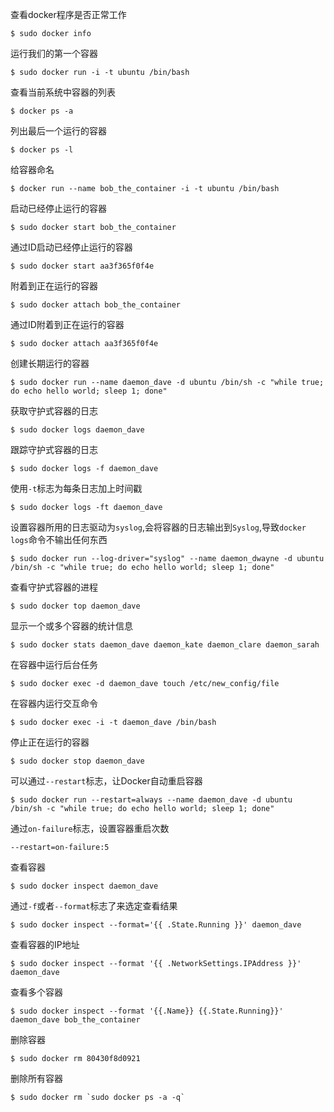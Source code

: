 查看docker程序是否正常工作
```
$ sudo docker info
```

运行我们的第一个容器
```
$ sudo docker run -i -t ubuntu /bin/bash
```

查看当前系统中容器的列表
```
$ docker ps -a
```

列出最后一个运行的容器
```
$ docker ps -l
```

给容器命名
```
$ docker run --name bob_the_container -i -t ubuntu /bin/bash
```

启动已经停止运行的容器
```
$ sudo docker start bob_the_container
```

通过ID启动已经停止运行的容器
```
$ sudo docker start aa3f365f0f4e
```

附着到正在运行的容器
```
$ sudo docker attach bob_the_container
```

通过ID附着到正在运行的容器
```
$ sudo docker attach aa3f365f0f4e
```

创建长期运行的容器
```
$ sudo docker run --name daemon_dave -d ubuntu /bin/sh -c "while true; do echo hello world; sleep 1; done"
```

获取守护式容器的日志
```
$ sudo docker logs daemon_dave
```

跟踪守护式容器的日志
```
$ sudo docker logs -f daemon_dave
```

使用`-t`标志为每条日志加上时间戳
```
$ sudo docker logs -ft daemon_dave
```

设置容器所用的日志驱动为`syslog`,会将容器的日志输出到`Syslog`,导致`docker logs`命令不输出任何东西
```
$ sudo docker run --log-driver="syslog" --name daemon_dwayne -d ubuntu /bin/sh -c "while true; do echo hello world; sleep 1; done"
```

查看守护式容器的进程
```
$ sudo docker top daemon_dave
```

显示一个或多个容器的统计信息
```
$ sudo docker stats daemon_dave daemon_kate daemon_clare daemon_sarah
```

在容器中运行后台任务
```
$ sudo docker exec -d daemon_dave touch /etc/new_config/file
```

在容器内运行交互命令
```
$ sudo docker exec -i -t daemon_dave /bin/bash
```

停止正在运行的容器
```
$ sudo docker stop daemon_dave
```

可以通过`--restart`标志，让Docker自动重启容器
```
$ sudo docker run --restart=always --name daemon_dave -d ubuntu /bin/sh -c "while true; do echo hello world; sleep 1; done"
```

通过`on-failure`标志，设置容器重启次数
```
--restart=on-failure:5
```

查看容器
```
$ sudo docker inspect daemon_dave
```

通过`-f`或者`--format`标志了来选定查看结果
```
$ sudo docker inspect --format='{{ .State.Running }}' daemon_dave
```

查看容器的IP地址
```
$ sudo docker inspect --format '{{ .NetworkSettings.IPAddress }}' daemon_dave
```

查看多个容器
```
$ sudo docker inspect --format '{{.Name}} {{.State.Running}}' daemon_dave bob_the_container
```

删除容器
```
$ sudo docker rm 80430f8d0921
```

删除所有容器
```
$ sudo docker rm `sudo docker ps -a -q`
```